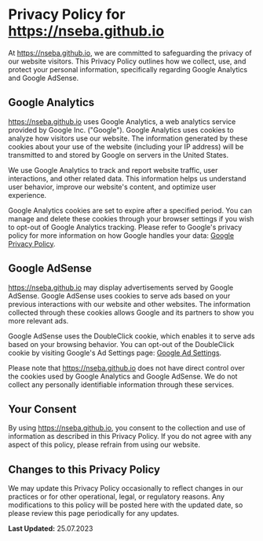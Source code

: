 # Privacy Policy for https://nseba.github.io

At https://nseba.github.io, we are committed to safeguarding the privacy of our website visitors. This Privacy Policy outlines how we collect, use, and protect your personal information, specifically regarding Google Analytics and Google AdSense.

## Google Analytics

https://nseba.github.io uses Google Analytics, a web analytics service provided by Google Inc. ("Google"). Google Analytics uses cookies to analyze how visitors use our website. The information generated by these cookies about your use of the website (including your IP address) will be transmitted to and stored by Google on servers in the United States.

We use Google Analytics to track and report website traffic, user interactions, and other related data. This information helps us understand user behavior, improve our website's content, and optimize user experience.

Google Analytics cookies are set to expire after a specified period. You can manage and delete these cookies through your browser settings if you wish to opt-out of Google Analytics tracking. Please refer to Google's privacy policy for more information on how Google handles your data: [Google Privacy Policy](https://policies.google.com/privacy).

## Google AdSense

https://nseba.github.io may display advertisements served by Google AdSense. Google AdSense uses cookies to serve ads based on your previous interactions with our website and other websites. The information collected through these cookies allows Google and its partners to show you more relevant ads.

Google AdSense uses the DoubleClick cookie, which enables it to serve ads based on your browsing behavior. You can opt-out of the DoubleClick cookie by visiting Google's Ad Settings page: [Google Ad Settings](https://adssettings.google.com/).

Please note that https://nseba.github.io does not have direct control over the cookies used by Google Analytics and Google AdSense. We do not collect any personally identifiable information through these services.

## Your Consent

By using https://nseba.github.io, you consent to the collection and use of information as described in this Privacy Policy. If you do not agree with any aspect of this policy, please refrain from using our website.

## Changes to this Privacy Policy

We may update this Privacy Policy occasionally to reflect changes in our practices or for other operational, legal, or regulatory reasons. Any modifications to this policy will be posted here with the updated date, so please review this page periodically for any updates.


**Last Updated:** 25.07.2023
